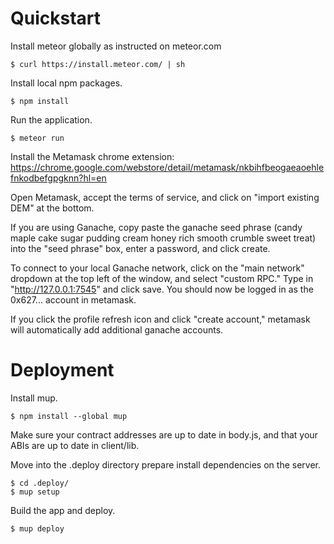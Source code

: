 Quickstart
=====================

Install meteor globally as instructed on meteor.com

    $ curl https://install.meteor.com/ | sh

Install local npm packages.

    $ npm install

Run the application.

    $ meteor run
    
Install the Metamask chrome extension: https://chrome.google.com/webstore/detail/metamask/nkbihfbeogaeaoehlefnkodbefgpgknn?hl=en

Open Metamask, accept the terms of service, and click on "import existing DEM" at the bottom.

If you are using Ganache, copy paste the ganache seed phrase (candy maple cake sugar pudding cream honey rich smooth crumble sweet treat) into the "seed phrase" box, enter a password, and click create.

To connect to your local Ganache network, click on the "main network" dropdown at the top left of the window, and select "custom RPC." Type in "http://127.0.0.1:7545" and click save. You should now be logged in as the 0x627... account in metamask.

If you click the profile refresh icon and click "create account," metamask will automatically add additional ganache accounts.

Deployment
=====================

Install mup.

    $ npm install --global mup

Make sure your contract addresses are up to date in body.js, and that your ABIs are up to date in client/lib.

Move into the .deploy directory prepare install dependencies on the server.

    $ cd .deploy/
    $ mup setup
    
Build the app and deploy.

    $ mup deploy
